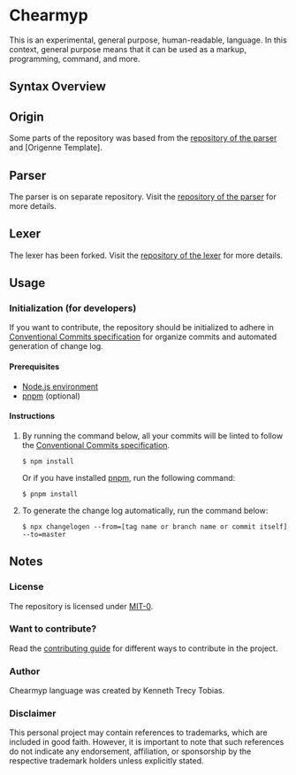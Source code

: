 # Chearmyp
This is an experimental, general purpose, human-readable, language. In this context, general purpose
means that it can be used as a markup, programming, command, and more.

## Syntax Overview

## Origin
Some parts of the repository was based from the [repository of the parser] and [Origenne Template].

## Parser
The parser is on separate repository. Visit the [repository of the parser] for more details.

## Lexer
The lexer has been forked. Visit the [repository of the lexer] for more details.

## Usage

### Initialization (for developers)
If you want to contribute, the repository should be initialized to adhere in [Conventional Commits
specification] for organize commits and automated generation of change log.

#### Prerequisites
- [Node.js environment]
- [pnpm] (optional)

#### Instructions
1. By running the command below, all your commits will be linted to follow the [Conventional Commits
specification].
   ```
   $ npm install
   ```

   Or if you have installed [pnpm], run the following command:
   ```
   $ pnpm install
   ```
2. To generate the change log automatically, run the command below:
   ```
   $ npx changelogen --from=[tag name or branch name or commit itself] --to=master
   ```

## Notes

### License
The repository is licensed under [MIT-0].

### Want to contribute?
Read the [contributing guide] for different ways to contribute in the project.

### Author
Chearmyp language was created by Kenneth Trecy Tobias.

### Disclaimer
This personal project may contain references to trademarks, which are included in good faith. However, it is important to note that such references do not indicate any endorsement, affiliation, or sponsorship by the respective trademark holders unless explicitly stated.

[MIT-0]: https://github.com/KennethTrecy/origenne_template/blob/master/LICENSE
[Node.js environment]: https://nodejs.org/en/
[pnpm]: https://pnpm.io/installation
[Conventional Commits specification]: https://www.conventionalcommits.org/en/v1.0.0/
[contributing guide]: ./CONTRIBUTING.md
[repository of the lexer]: https://github.com/KennethTrecy/chearmyp_lexer
[repository of the parser]: https://github.com/KennethTrecy/chearmyp_parser
